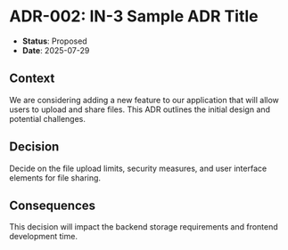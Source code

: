 # ADR-002: IN-3 Sample ADR Title

- **Status**:  Proposed 
- **Date**: 2025-07-29

## Context

We are considering adding a new feature to our application that will allow users to upload and share files. This ADR outlines the initial design and potential challenges.

## Decision

Decide on the file upload limits, security measures, and user interface elements for file sharing.

## Consequences

This decision will impact the backend storage requirements and frontend development time.
